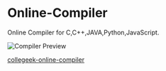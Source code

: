 # Online-Compiler
Online Compiler for C,C++,JAVA,Python,JavaScript.

![Compiler Preview](compiler.gif)

[collegeek-online-compiler](http://collegeek-online-compiler.eastus.azurecontainer.io/)

